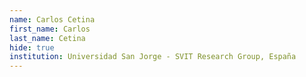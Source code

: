 ```yaml
---
name: Carlos Cetina
first_name: Carlos 
last_name: Cetina
hide: true
institution: Universidad San Jorge - SVIT Research Group, España
---
```

